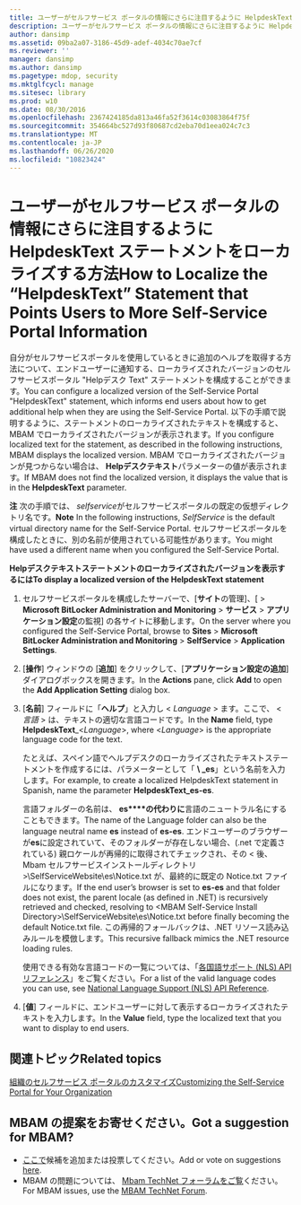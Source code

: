 ```yaml
---
title: ユーザーがセルフサービス ポータルの情報にさらに注目するように HelpdeskText ステートメントをローカライズする方法
description: ユーザーがセルフサービス ポータルの情報にさらに注目するように HelpdeskText ステートメントをローカライズする方法
author: dansimp
ms.assetid: 09ba2a07-3186-45d9-adef-4034c70ae7cf
ms.reviewer: ''
manager: dansimp
ms.author: dansimp
ms.pagetype: mdop, security
ms.mktglfcycl: manage
ms.sitesec: library
ms.prod: w10
ms.date: 08/30/2016
ms.openlocfilehash: 2367424185da813a46fa52f3614c03083864f75f
ms.sourcegitcommit: 354664bc527d93f80687cd2eba70d1eea024c7c3
ms.translationtype: MT
ms.contentlocale: ja-JP
ms.lasthandoff: 06/26/2020
ms.locfileid: "10823424"
---
```

# <span data-ttu-id="6d759-103">ユーザーがセルフサービス ポータルの情報にさらに注目するように HelpdeskText ステートメントをローカライズする方法</span><span class="sxs-lookup"><span data-stu-id="6d759-103">How to Localize the “HelpdeskText” Statement that Points Users to More Self-Service Portal Information</span></span>


<span data-ttu-id="6d759-104">自分がセルフサービスポータルを使用しているときに追加のヘルプを取得する方法について、エンドユーザーに通知する、ローカライズされたバージョンのセルフサービスポータル "Helpデスク Text" ステートメントを構成することができます。</span><span class="sxs-lookup"><span data-stu-id="6d759-104">You can configure a localized version of the Self-Service Portal "HelpdeskText" statement, which informs end users about how to get additional help when they are using the Self-Service Portal.</span></span> <span data-ttu-id="6d759-105">以下の手順で説明するように、ステートメントのローカライズされたテキストを構成すると、MBAM でローカライズされたバージョンが表示されます。</span><span class="sxs-lookup"><span data-stu-id="6d759-105">If you configure localized text for the statement, as described in the following instructions, MBAM displays the localized version.</span></span> <span data-ttu-id="6d759-106">MBAM でローカライズされたバージョンが見つからない場合は、 **Helpデスクテキスト**パラメーターの値が表示されます。</span><span class="sxs-lookup"><span data-stu-id="6d759-106">If MBAM does not find the localized version, it displays the value that is in the **HelpdeskText** parameter.</span></span>

<span data-ttu-id="6d759-107">**注** 次の手順では、 *selfservice*がセルフサービスポータルの既定の仮想ディレクトリ名です。</span><span class="sxs-lookup"><span data-stu-id="6d759-107">**Note** In the following instructions, *SelfService* is the default virtual directory name for the Self-Service Portal.</span></span> <span data-ttu-id="6d759-108">セルフサービスポータルを構成したときに、別の名前が使用されている可能性があります。</span><span class="sxs-lookup"><span data-stu-id="6d759-108">You might have used a different name when you configured the Self-Service Portal.</span></span>

 

**<span data-ttu-id="6d759-109">Helpデスクテキストステートメントのローカライズされたバージョンを表示するには</span><span class="sxs-lookup"><span data-stu-id="6d759-109">To display a localized version of the HelpdeskText statement</span></span>**

1.  <span data-ttu-id="6d759-110">セルフサービスポータルを構成したサーバーで、[**サイト**の管理]、[ &gt; **Microsoft BitLocker Administration and Monitoring** &gt; **サービス** &gt; **アプリケーション設定**の監視] の各サイトに移動します。</span><span class="sxs-lookup"><span data-stu-id="6d759-110">On the server where you configured the Self-Service Portal, browse to **Sites** &gt; **Microsoft BitLocker Administration and Monitoring** &gt; **SelfService** &gt; **Application Settings**.</span></span>

2.  <span data-ttu-id="6d759-111">[**操作**] ウィンドウの [**追加**] をクリックして、[**アプリケーション設定の追加**] ダイアログボックスを開きます。</span><span class="sxs-lookup"><span data-stu-id="6d759-111">In the **Actions** pane, click **Add** to open the **Add Application Setting** dialog box.</span></span>

3.  <span data-ttu-id="6d759-112">[**名前**] フィールドに「**ヘルプ**」と入力し &lt; *Language* &gt; ます。ここで、 &lt; *言語* &gt; は、テキストの適切な言語コードです。</span><span class="sxs-lookup"><span data-stu-id="6d759-112">In the **Name** field, type **HelpdeskText**\_&lt;*Language*&gt;, where &lt;*Language*&gt; is the appropriate language code for the text.</span></span>

    <span data-ttu-id="6d759-113">たとえば、スペイン語でヘルプデスクのローカライズされたテキストステートメントを作成するには、パラメーターとして「 **\ _es**」という名前を入力します。</span><span class="sxs-lookup"><span data-stu-id="6d759-113">For example, to create a localized HelpdeskText statement in Spanish, name the parameter **HelpdeskText\_es-es**.</span></span>

    <span data-ttu-id="6d759-114">言語フォルダーの名前は、 **es\*\*\*\*の代わりに**言語のニュートラル名にすることもできます。</span><span class="sxs-lookup"><span data-stu-id="6d759-114">The name of the Language folder can also be the language neutral name **es** instead of **es-es**.</span></span> <span data-ttu-id="6d759-115">エンドユーザーのブラウザーが**es**に設定されていて、そのフォルダーが存在しない場合、(.net で定義されている) 親ロケールが再帰的に取得されてチェックされ、その &lt; 後、Mbam セルフサービスインストールディレクトリ &gt;\\SelfServiceWebsite\\es\\Notice.txt が、最終的に既定の Notice.txt ファイルになります。</span><span class="sxs-lookup"><span data-stu-id="6d759-115">If the end user’s browser is set to **es-es** and that folder does not exist, the parent locale (as defined in .NET) is recursively retrieved and checked, resolving to &lt;MBAM Self-Service Install Directory&gt;\\SelfServiceWebsite\\es\\Notice.txt before finally becoming the default Notice.txt file.</span></span> <span data-ttu-id="6d759-116">この再帰的フォールバックは、.NET リソース読み込みルールを模倣します。</span><span class="sxs-lookup"><span data-stu-id="6d759-116">This recursive fallback mimics the .NET resource loading rules.</span></span>

    <span data-ttu-id="6d759-117">使用できる有効な言語コードの一覧については、「[各国語サポート (NLS) API リファレンス](https://go.microsoft.com/fwlink/?LinkId=317947)」をご覧ください。</span><span class="sxs-lookup"><span data-stu-id="6d759-117">For a list of the valid language codes you can use, see [National Language Support (NLS) API Reference](https://go.microsoft.com/fwlink/?LinkId=317947).</span></span>

4.  <span data-ttu-id="6d759-118">[**値**] フィールドに、エンドユーザーに対して表示するローカライズされたテキストを入力します。</span><span class="sxs-lookup"><span data-stu-id="6d759-118">In the **Value** field, type the localized text that you want to display to end users.</span></span>



## <span data-ttu-id="6d759-119">関連トピック</span><span class="sxs-lookup"><span data-stu-id="6d759-119">Related topics</span></span>


[<span data-ttu-id="6d759-120">組織のセルフサービス ポータルのカスタマイズ</span><span class="sxs-lookup"><span data-stu-id="6d759-120">Customizing the Self-Service Portal for Your Organization</span></span>](customizing-the-self-service-portal-for-your-organization.md)

 

 

## <span data-ttu-id="6d759-121">MBAM の提案をお寄せください。</span><span class="sxs-lookup"><span data-stu-id="6d759-121">Got a suggestion for MBAM?</span></span>
- <span data-ttu-id="6d759-122">[ここで](http://mbam.uservoice.com/forums/268571-microsoft-bitlocker-administration-and-monitoring)候補を追加または投票してください。</span><span class="sxs-lookup"><span data-stu-id="6d759-122">Add or vote on suggestions [here](http://mbam.uservoice.com/forums/268571-microsoft-bitlocker-administration-and-monitoring).</span></span> 
- <span data-ttu-id="6d759-123">MBAM の問題については、 [Mbam TechNet フォーラムをご覧](https://social.technet.microsoft.com/Forums/home?forum=mdopmbam)ください。</span><span class="sxs-lookup"><span data-stu-id="6d759-123">For MBAM issues, use the [MBAM TechNet Forum](https://social.technet.microsoft.com/Forums/home?forum=mdopmbam).</span></span>



